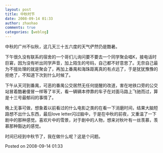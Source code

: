 ```yaml
---
layout: post
title: 中秋时节
date: 2008-09-14 01:33
author: zhaohao
comments: true
categories: [weblog]
---
```

中秋的广州不似秋，这几天三十五六度的天气俨然仍是酷暑。

下午很久没有联系的宿舍的一个哥们儿询问要不要去一个同学聚会唱K，接电话时巨窘，因为没有听出同学声音，加上陌生的号码，自己都不好意思了。无奈自己最为不擅处理的就是聚会了，再加上番禺和海珠距离真的有点远了，于是犹犹豫豫的拒绝了，不知道下次到什么时候了。

下午从天河到番禺，可恶的番禺公交居然无任何提醒的改道，害在地铁口旁的公交站冒着酷暑傻冒一样等了半天，看一辆辆本停靠的车子在对面马路上飞驰而过，算是十三号最郁闷的事情了。

晚上无事可做，想象着以前看过的什么电影之类的在看一下消磨时间，结果大脑短路想不出什么东西，最后love letter闪过脑中，于是在中秋的前夜，又重温了一下剧中的那种感觉。喜欢片中的雪景，对于剧中的人物，想来对秋叶有一丝羡慕，羡慕那种豁达的感觉。

时间已经到中秋节了，我在做什么呢？这是个问题。

Posted on 2008-09-14 01:33
